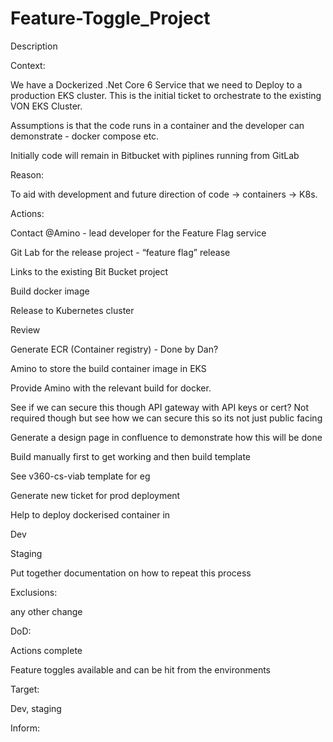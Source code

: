 # Feature-Toggle_Project

Description

Context:

We have a Dockerized .Net Core 6 Service that we need to Deploy to a production EKS cluster. This is the initial ticket to orchestrate to the existing VON EKS Cluster.

Assumptions is that the code runs in a container and the developer can demonstrate - docker compose etc.

Initially code will remain in Bitbucket with piplines running from GitLab

Reason:

To aid with development and future direction of code → containers → K8s.

Actions:

Contact @Amino  - lead developer for the Feature Flag service

Git Lab for the release project - “feature flag” release

Links to the existing Bit Bucket project

Build docker image

Release to Kubernetes cluster 

Review 

Generate ECR (Container registry)  - Done by Dan?

Amino to store the build container image in EKS 

Provide Amino with the relevant build for docker.

See if we can secure this though API gateway with API keys or cert? Not required though but see how we can secure this so its not just public facing

Generate a design page in confluence to demonstrate how this will be done

Build manually first to get working and then build template

See v360-cs-viab template for eg

Generate new ticket for prod deployment

Help to deploy dockerised container in 

Dev

Staging

Put together documentation on how to repeat this process

Exclusions:

any other change

DoD:

Actions complete

Feature toggles available and can be hit from the environments

Target:

Dev, staging

Inform:
